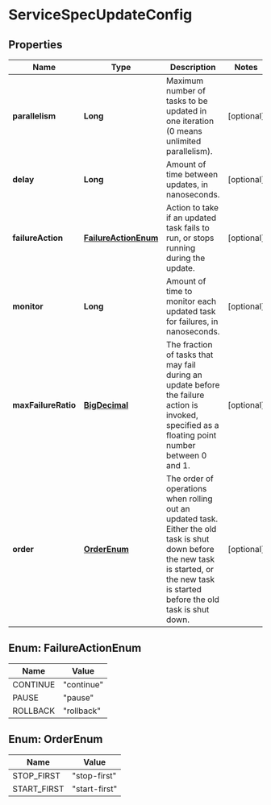 
# ServiceSpecUpdateConfig

## Properties
Name | Type | Description | Notes
------------ | ------------- | ------------- | -------------
**parallelism** | **Long** | Maximum number of tasks to be updated in one iteration (0 means unlimited parallelism). |  [optional]
**delay** | **Long** | Amount of time between updates, in nanoseconds. |  [optional]
**failureAction** | [**FailureActionEnum**](#FailureActionEnum) | Action to take if an updated task fails to run, or stops running during the update. |  [optional]
**monitor** | **Long** | Amount of time to monitor each updated task for failures, in nanoseconds. |  [optional]
**maxFailureRatio** | [**BigDecimal**](BigDecimal.md) | The fraction of tasks that may fail during an update before the failure action is invoked, specified as a floating point number between 0 and 1. |  [optional]
**order** | [**OrderEnum**](#OrderEnum) | The order of operations when rolling out an updated task. Either the old task is shut down before the new task is started, or the new task is started before the old task is shut down. |  [optional]


<a name="FailureActionEnum"></a>
## Enum: FailureActionEnum
Name | Value
---- | -----
CONTINUE | &quot;continue&quot;
PAUSE | &quot;pause&quot;
ROLLBACK | &quot;rollback&quot;


<a name="OrderEnum"></a>
## Enum: OrderEnum
Name | Value
---- | -----
STOP_FIRST | &quot;stop-first&quot;
START_FIRST | &quot;start-first&quot;



